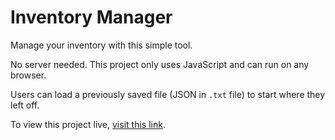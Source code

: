 # Inventory Manager
Manage your inventory with this simple tool.

No server needed. This project only uses JavaScript and can run on any browser.

Users can load a previously saved file (JSON in `.txt` file) to start where they left off.

To view this project live, [visit this link](https://freakium.github.io/invman/).